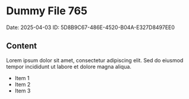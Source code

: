 # Dummy File 765

Date: 2025-04-03
ID: 5D8B9C67-486E-4520-B04A-E327D8497EE0

## Content

Lorem ipsum dolor sit amet, consectetur adipiscing elit.
Sed do eiusmod tempor incididunt ut labore et dolore magna aliqua.

* Item 1
* Item 2
* Item 3


